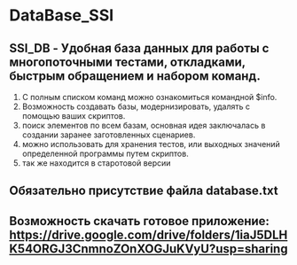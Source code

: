 # DataBase_SSI
SSI_DB - Удобная база данных для работы с многопоточными тестами, откладками, быстрым обращением и набором команд.
-----------------
1) С полным списком команд можно ознакомиться командной $info.
2) Возможность создавать базы, модернизировать, удалять с помощью ваших скриптов.
3) поиск элементов по всем базам, основная идея заключалась в создании заранее заготовленных сценариев.
4) можно использовать для хранения тестов, или выходных значений определенной программы путем скриптов.
5) так же находится в старотовой версии
## Обязательно присутствие файла database.txt
Возможность скачать готовое приложение: https://drive.google.com/drive/folders/1iaJ5DLHK54ORGJ3CnmnoZOnXOGJuKVyU?usp=sharing
-----------------
